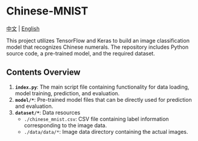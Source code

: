 # Chinese-MNIST

[中文](./README_CN.md) | [English](./README.md)

This project utilizes TensorFlow and Keras to build an image classification model that recognizes Chinese numerals. The repository includes Python source code, a pre-trained model, and the required dataset.

## Contents Overview

1. **`index.py`**: The main script file containing functionality for data loading, model training, prediction, and evaluation.
2. **`model/*`**: Pre-trained model files that can be directly used for prediction and evaluation.
3. **`dataset/*`**: Data resources
   - `./chinese_mnist.csv`: CSV file containing label information corresponding to the image data.
   - `./data/data/*`: Image data directory containing the actual images.


